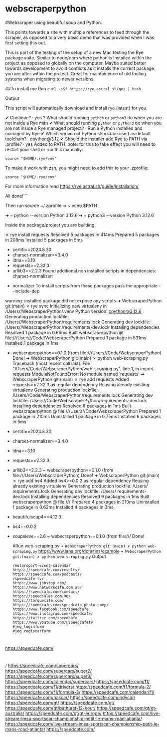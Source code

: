 # webscraperpython

#Webscraper using beautiful soup and Python.

This points towards a site with multiple references to feed through the scraper, as opposed to a very basic demo that was provided when I was first setting this out.

This is part of the testing of the setup of a new Mac testing the Rye package suite.
Similar to node/npm where python is installed within the project as opposed to globally on the computer. Maybe suited better towards development to avoid conflicts as it installs the correct package you are after within the project. Great for maintainence of old tooling systems when migrating to newer versions.

##To install rye
Run `curl -sSf https://rye.astral.sh/get | bash`

Output

This script will automatically download and install rye (latest) for you.

✔ Continue? · yes
? What should running `python` or `python3` do when you are not inside a Rye man
✔ What should running `python` or `python3` do when you are not inside a Rye managed project? · Run a Python installed and managed by Rye
✔ Which version of Python should be used as default toolchain? · cpython@3.12
✔ Should the installer add Rye to PATH via .profile? · yes
Added to PATH.
note: for this to take effect you will need to restart your shell or run this manually:

    source "$HOME/.rye/env"

To make it work with zsh, you might need to add this to your .zprofile:

    source "$HOME/.rye/env"

For more information read https://rye.astral.sh/guide/installation/

All done!```

Then run
source ~/.zprofile
➜ ~ echo $PATH

➜ ~ python --version
Python 3.12.6
➜ ~ python3 --version
Python 3.12.6

Inside the package/project you are building

✗ rye install requests
Resolved 5 packages in 414ms
Prepared 5 packages in 208ms
Installed 5 packages in 5ms

- certifi==2024.8.30
- charset-normalizer==3.4.0
- idna==3.10
- requests==2.32.3
- urllib3==2.2.3
  Found additional non installed scripts in dependencies:
  charset-normalizer:

* normalizer
  To install scripts from these packages pass the appropriate --include-dep

warning: installed package did not expose any scripts
➜ WebscraperPython git:(main) ✗ rye sync
Initializing new virtualenv in /Users//WebscraperPython/.venv
Python version: cpython@3.12.6
Generating production lockfile: /Users//WebscraperPython/requirements.lock
Generating dev lockfile: /Users//WebscraperPython/requirements-dev.lock
Installing dependencies
Resolved 1 package in 0.66ms
Built webscraperpython @ file:///Users//Code/WebscraperPython
Prepared 1 package in 531ms
Installed 1 package in 1ms

- webscraperpython==0.1.0 (from file:///Users//Code/WebscraperPython)
  Done!
  ➜ WebscraperPython git:(main) ✗ python web-scraping.py
  Traceback (most recent call last):
  File "/Users/Code/WebscraperPython/web-scraping.py", line 1, in <module>
  import requests
  ModuleNotFoundError: No module named 'requests'
  ➜ WebscraperPython git:(main) ✗ rye add requests
  Added requests>=2.32.3 as regular dependency
  Reusing already existing virtualenv
  Generating production lockfile: /Users//Code/WebscraperPython/requirements.lock
  Generating dev lockfile: /Users//Code/WebscraperPython/requirements-dev.lock
  Installing dependencies
  Resolved 6 packages in 1ms
  Built webscraperpython @ file:///Users//Code/WebscraperPython
  Prepared 1 package in 210ms
  Uninstalled 1 package in 0.75ms
  Installed 6 packages in 5ms
- certifi==2024.8.30
- charset-normalizer==3.4.0
- idna==3.10
- requests==2.32.3
- urllib3==2.2.3
  ~ webscraperpython==0.1.0 (from file:///Users/WebscraperPython)
  Done!
  ➜ WebscraperPython git:(main) ✗ rye add bs4
  Added bs4>=0.0.2 as regular dependency
  Reusing already existing virtualenv
  Generating production lockfile: /Users/
  requirements.lock
  Generating dev lockfile: /Users/
  requirements-dev.lock
  Installing dependencies
  Resolved 9 packages in 1ms
  Built webscraperpython @ file:///
  Prepared 4 packages in 210ms
  Uninstalled 1 package in 0.62ms
  Installed 4 packages in 3ms
- beautifulsoup4==4.12.3
- bs4==0.0.2
- soupsieve==2.6
  ~ webscraperpython==0.1.0 (from file:///
  Done!

  #Run web-scraping.py
  `➜ WebscraperPython git:(main) ✗ python web-scraping.py`
  https://www.iana.org/domains/example
  `➜ WebscraperPython git:(main) ✗ python web-scraping.py`
  Output

  ```https://speedcafe.com/news/
  /motorsport-event-calendar
  https://speedcafe.com/results/
  https://speedcafe.com/podcasts/
  /speedcafe-tv/
  https://www.jobstop.com/
  https://www.networkcafe.com.au/
  https://speedcafe.com/contact/
  https://speedsales.com.au/
  https://torquecafe.com/
  https://speedcafe.com/speedcafe-photo-comp/
  https://www.facebook.com/speedcafe
  https://www.instagram.com/speedcafe/
  https://twitter.com/speedcafe
  https://www.youtube.com/@speedcafetv
  #jeg_loginform
  #jeg_registerform
  ```

#

https://speedcafe.com/

#

/
https://speedcafe.com/supercars/
https://speedcafe.com/supercars/super2/
https://speedcafe.com/supercars/super3/
https://speedcafe.com/calendar/supercars/
https://speedcafe.com/f1/
https://speedcafe.com/f1/drivers/
https://speedcafe.com/f1/formula-2/
https://speedcafe.com/f1/formula-3/
https://speedcafe.com/calendar/f1/
https://speedcafe.com/nascar/
https://speedcafe.com/indycar/
https://speedcafe.com/gt/
https://speedcafe.com/gt/
https://speedcafe.com/gt/bathurst-12-hour/
https://speedcafe.com/gt/gt-australia/
https://speedcafe.com/gt/gt-europe/
https://speedcafe.com/live-stream-imsa-sportscar-championship-petit-le-mans-road-atlanta/
https://speedcafe.com/live-stream-imsa-sportscar-championship-petit-le-mans-road-atlanta/
https://speedcafe.com/

```

```
